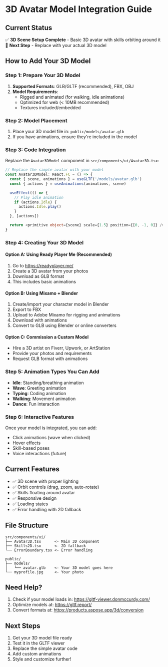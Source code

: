 # 3D Avatar Model Integration Guide

## Current Status
✅ **3D Scene Setup Complete** - Basic 3D avatar with skills orbiting around it
🔄 **Next Step** - Replace with your actual 3D model

## How to Add Your 3D Model

### Step 1: Prepare Your 3D Model
1. **Supported Formats**: GLB/GLTF (recommended), FBX, OBJ
2. **Model Requirements**:
   - Rigged and animated (for walking, idle animations)
   - Optimized for web (< 10MB recommended)
   - Textures included/embedded

### Step 2: Model Placement
1. Place your 3D model file in: `public/models/avatar.glb`
2. If you have animations, ensure they're included in the model

### Step 3: Code Integration
Replace the `Avatar3DModel` component in `src/components/ui/Avatar3D.tsx`:

```typescript
// Replace the simple avatar with your model
const Avatar3DModel: React.FC = () => {
  const { scene, animations } = useGLTF('/models/avatar.glb')
  const { actions } = useAnimations(animations, scene)

  useEffect(() => {
    // Play idle animation
    if (actions.Idle) {
      actions.Idle.play()
    }
  }, [actions])

  return <primitive object={scene} scale={1.5} position={[0, -1, 0]} />
}
```

### Step 4: Creating Your 3D Model

#### Option A: Using Ready Player Me (Recommended)
1. Go to https://readyplayer.me/
2. Create a 3D avatar from your photos
3. Download as GLB format
4. This includes basic animations

#### Option B: Using Mixamo + Blender
1. Create/import your character model in Blender
2. Export to FBX
3. Upload to Adobe Mixamo for rigging and animations
4. Download with animations
5. Convert to GLB using Blender or online converters

#### Option C: Commission a Custom Model
- Hire a 3D artist on Fiverr, Upwork, or ArtStation
- Provide your photos and requirements
- Request GLB format with animations

### Step 5: Animation Types You Can Add
- **Idle**: Standing/breathing animation
- **Wave**: Greeting animation
- **Typing**: Coding animation
- **Walking**: Movement animation
- **Dance**: Fun interaction

### Step 6: Interactive Features
Once your model is integrated, you can add:
- Click animations (wave when clicked)
- Hover effects
- Skill-based poses
- Voice interactions (future)

## Current Features
- ✅ 3D scene with proper lighting
- ✅ Orbit controls (drag, zoom, auto-rotate)
- ✅ Skills floating around avatar
- ✅ Responsive design
- ✅ Loading states
- ✅ Error handling with 2D fallback

## File Structure
```
src/components/ui/
├── Avatar3D.tsx      <- Main 3D component
├── Skills2D.tsx      <- 2D fallback
└── ErrorBoundary.tsx <- Error handling

public/
├── models/
│   └── avatar.glb    <- Your 3D model goes here
└── myprofile.jpg     <- Your photo
```

## Need Help?
1. Check if your model loads in: https://gltf-viewer.donmccurdy.com/
2. Optimize models at: https://gltf.report/
3. Convert formats at: https://products.aspose.app/3d/conversion

## Next Steps
1. Get your 3D model file ready
2. Test it in the GLTF viewer
3. Replace the simple avatar code
4. Add custom animations
5. Style and customize further!